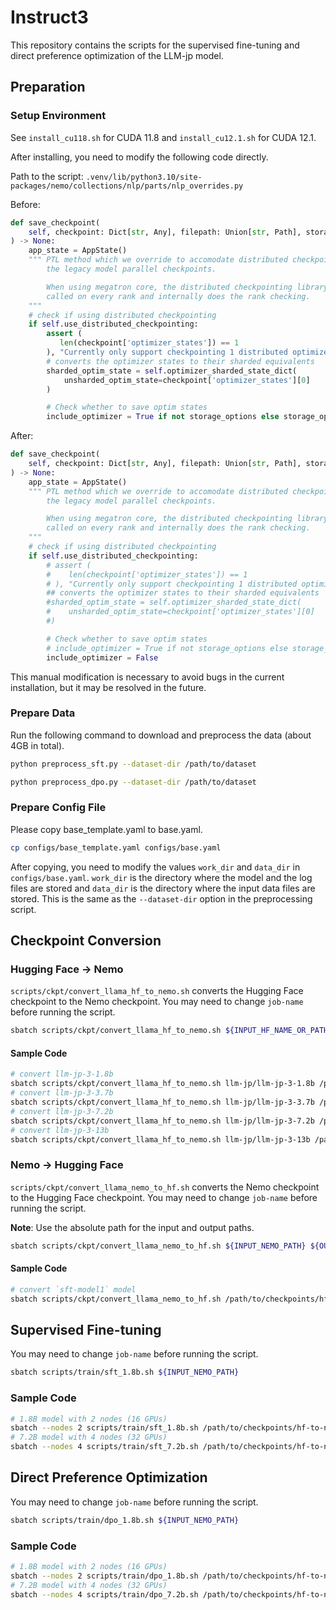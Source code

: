 # Instruct3

This repository contains the scripts for the supervised fine-tuning and direct preference optimization of the LLM-jp model.

## Preparation

### Setup Environment

See `install_cu118.sh` for CUDA 11.8 and `install_cu12.1.sh` for CUDA 12.1.

After installing, you need to modify the following code directly.

Path to the script: `.venv/lib/python3.10/site-packages/nemo/collections/nlp/parts/nlp_overrides.py`

Before:
```python
def save_checkpoint(
    self, checkpoint: Dict[str, Any], filepath: Union[str, Path], storage_options: Optional[Any] = None
) -> None:
    app_state = AppState()
    """ PTL method which we override to accomodate distributed checkpoints and
        the legacy model parallel checkpoints.

        When using megatron core, the distributed checkpointing library expects save functions to be
        called on every rank and internally does the rank checking.
    """
    # check if using distributed checkpointing
    if self.use_distributed_checkpointing:
        assert (
           len(checkpoint['optimizer_states']) == 1
        ), "Currently only support checkpointing 1 distributed optimizer per time!"
        # converts the optimizer states to their sharded equivalents
        sharded_optim_state = self.optimizer_sharded_state_dict(
            unsharded_optim_state=checkpoint['optimizer_states'][0]
        )

        # Check whether to save optim states
        include_optimizer = True if not storage_options else storage_options.get('include_optimizer', True)
```

After:
```python
def save_checkpoint(
    self, checkpoint: Dict[str, Any], filepath: Union[str, Path], storage_options: Optional[Any] = None
) -> None:
    app_state = AppState()
    """ PTL method which we override to accomodate distributed checkpoints and
        the legacy model parallel checkpoints.

        When using megatron core, the distributed checkpointing library expects save functions to be
        called on every rank and internally does the rank checking.
    """
    # check if using distributed checkpointing
    if self.use_distributed_checkpointing:
        # assert (
        #    len(checkpoint['optimizer_states']) == 1
        # ), "Currently only support checkpointing 1 distributed optimizer per time!"
        ## converts the optimizer states to their sharded equivalents
        #sharded_optim_state = self.optimizer_sharded_state_dict(
        #    unsharded_optim_state=checkpoint['optimizer_states'][0]
        #)

        # Check whether to save optim states
        # include_optimizer = True if not storage_options else storage_options.get('include_optimizer', True)
        include_optimizer = False
```
This manual modification is necessary to avoid bugs in the current installation, but it may be resolved in the future.

### Prepare Data

Run the following command to download and preprocess the data (about 4GB in total).

```bash
python preprocess_sft.py --dataset-dir /path/to/dataset

python preprocess_dpo.py --dataset-dir /path/to/dataset
```

### Prepare Config File

Please copy base_template.yaml to base.yaml.

```bash
cp configs/base_template.yaml configs/base.yaml
```
After copying, you need to modify the values `work_dir` and `data_dir` in `configs/base.yaml`.
`work_dir` is the directory where the model and the log files are stored and `data_dir` is the directory where the input data files are stored. This is the same as the `--dataset-dir` option in the preprocessing script.

## Checkpoint Conversion

### Hugging Face -> Nemo

`scripts/ckpt/convert_llama_hf_to_nemo.sh` converts the Hugging Face checkpoint to the Nemo checkpoint.
You may need to change ``job-name`` before running the script.

```bash
sbatch scripts/ckpt/convert_llama_hf_to_nemo.sh ${INPUT_HF_NAME_OR_PATH} ${OUTPUT_NEMO_PATH} ${HPARAMS_FILE}
```

#### Sample Code
```bash
# convert llm-jp-3-1.8b
sbatch scripts/ckpt/convert_llama_hf_to_nemo.sh llm-jp/llm-jp-3-1.8b /path/to/checkpoints/hf-to-nemo/llm-jp--llm-jp-3-1.8b ./megatron_configs/llmjp3/1.8b-exp2.yaml
# convert llm-jp-3-3.7b
sbatch scripts/ckpt/convert_llama_hf_to_nemo.sh llm-jp/llm-jp-3-3.7b /path/to/checkpoints/hf-to-nemo/llm-jp--llm-jp-3-3.7b ./megatron_configs/llmjp3/3.7b-exp1.yaml
# convert llm-jp-3-7.2b
sbatch scripts/ckpt/convert_llama_hf_to_nemo.sh llm-jp/llm-jp-3-7.2b /path/to/checkpoints/hf-to-nemo/llm-jp--llm-jp-3-7.2b ./megatron_configs/llmjp3/7.2b-exp1.yaml
# convert llm-jp-3-13b
sbatch scripts/ckpt/convert_llama_hf_to_nemo.sh llm-jp/llm-jp-3-13b /path/to/checkpoints/hf-to-nemo/llm-jp--llm-jp-3-13b ./megatron_configs/llmjp3/13b-exp4.yaml
```

### Nemo -> Hugging Face

`scripts/ckpt/convert_llama_nemo_to_hf.sh` converts the Nemo checkpoint to the Hugging Face checkpoint.
You may need to change ``job-name`` before running the script.

**Note**: Use the absolute path for the input and output paths.

```bash
sbatch scripts/ckpt/convert_llama_nemo_to_hf.sh ${INPUT_NEMO_PATH} ${OUTPUT_HF_PATH}
```

#### Sample Code
```bash
# convert `sft-model1` model
sbatch scripts/ckpt/convert_llama_nemo_to_hf.sh /path/to/checkpoints/hf-to-nemo/sft-model1 /path/to/checkpoints/nemo-to-hf/sft-model1
```

## Supervised Fine-tuning

You may need to change ``job-name`` before running the script.

```bash
sbatch scripts/train/sft_1.8b.sh ${INPUT_NEMO_PATH}
```

### Sample Code
```bash
# 1.8B model with 2 nodes (16 GPUs)
sbatch --nodes 2 scripts/train/sft_1.8b.sh /path/to/checkpoints/hf-to-nemo/llm-jp--llm-jp-3-1.8b
# 7.2B model with 4 nodes (32 GPUs)
sbatch --nodes 4 scripts/train/sft_7.2b.sh /path/to/checkpoints/hf-to-nemo/llm-jp--llm-jp-3-7.2b
```

## Direct Preference Optimization

You may need to change ``job-name`` before running the script.

```bash
sbatch scripts/train/dpo_1.8b.sh ${INPUT_NEMO_PATH}
```

### Sample Code
```bash
# 1.8B model with 2 nodes (16 GPUs)
sbatch --nodes 2 scripts/train/dpo_1.8b.sh /path/to/checkpoints/hf-to-nemo/sft-model1
# 7.2B model with 4 nodes (32 GPUs)
sbatch --nodes 4 scripts/train/dpo_7.2b.sh /path/to/checkpoints/hf-to-nemo/sft-model2
```
